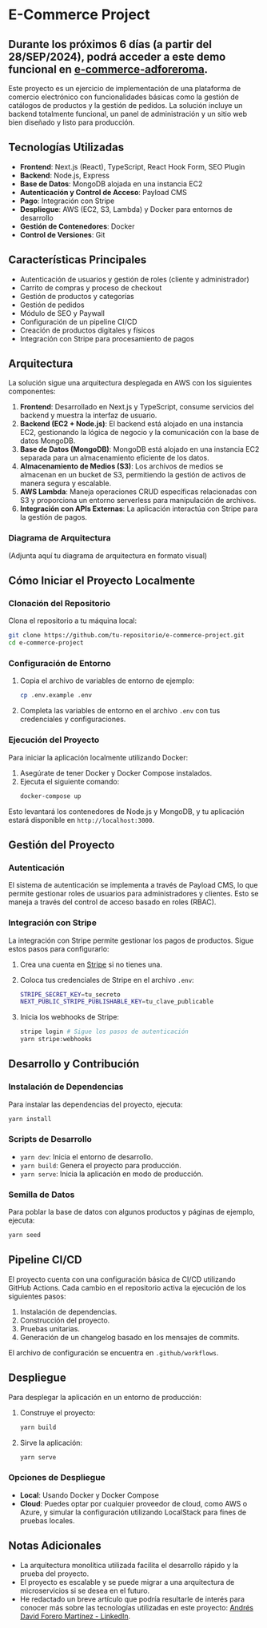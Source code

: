 # E-Commerce Project

## Durante los próximos 6 días (a partir del 28/SEP/2024), podrá acceder a este demo funcional en <a href="https://e-commerce-platform.payloadcms.app/" target="_blank">e-commerce-adforeroma</a>.

Este proyecto es un ejercicio de implementación de una plataforma de comercio electrónico con funcionalidades básicas como la gestión de catálogos de productos y la gestión de pedidos. La solución incluye un backend totalmente funcional, un panel de administración y un sitio web bien diseñado y listo para producción.

## Tecnologías Utilizadas

- **Frontend**: Next.js (React), TypeScript, React Hook Form, SEO Plugin
- **Backend**: Node.js, Express
- **Base de Datos**: MongoDB alojada en una instancia EC2
- **Autenticación y Control de Acceso**: Payload CMS
- **Pago**: Integración con Stripe
- **Despliegue**: AWS (EC2, S3, Lambda) y Docker para entornos de desarrollo
- **Gestión de Contenedores**: Docker
- **Control de Versiones**: Git

## Características Principales

- Autenticación de usuarios y gestión de roles (cliente y administrador)
- Carrito de compras y proceso de checkout
- Gestión de productos y categorías
- Gestión de pedidos
- Módulo de SEO y Paywall
- Configuración de un pipeline CI/CD
- Creación de productos digitales y físicos
- Integración con Stripe para procesamiento de pagos

## Arquitectura

La solución sigue una arquitectura desplegada en AWS con los siguientes componentes:

1. **Frontend**: Desarrollado en Next.js y TypeScript, consume servicios del backend y muestra la interfaz de usuario.
2. **Backend (EC2 + Node.js)**: El backend está alojado en una instancia EC2, gestionando la lógica de negocio y la comunicación con la base de datos MongoDB.
3. **Base de Datos (MongoDB)**: MongoDB está alojado en una instancia EC2 separada para un almacenamiento eficiente de los datos.
4. **Almacenamiento de Medios (S3)**: Los archivos de medios se almacenan en un bucket de S3, permitiendo la gestión de activos de manera segura y escalable.
5. **AWS Lambda**: Maneja operaciones CRUD específicas relacionadas con S3 y proporciona un entorno serverless para manipulación de archivos.
6. **Integración con APIs Externas**: La aplicación interactúa con Stripe para la gestión de pagos.

### Diagrama de Arquitectura
(Adjunta aquí tu diagrama de arquitectura en formato visual)

## Cómo Iniciar el Proyecto Localmente

### Clonación del Repositorio

Clona el repositorio a tu máquina local:

```bash
git clone https://github.com/tu-repositorio/e-commerce-project.git
cd e-commerce-project
```

### Configuración de Entorno

1. Copia el archivo de variables de entorno de ejemplo:
   ```bash
   cp .env.example .env
   ```

2. Completa las variables de entorno en el archivo `.env` con tus credenciales y configuraciones.

### Ejecución del Proyecto

Para iniciar la aplicación localmente utilizando Docker:

1. Asegúrate de tener Docker y Docker Compose instalados.
2. Ejecuta el siguiente comando:
   ```bash
   docker-compose up
   ```

Esto levantará los contenedores de Node.js y MongoDB, y tu aplicación estará disponible en `http://localhost:3000`.

## Gestión del Proyecto

### Autenticación

El sistema de autenticación se implementa a través de Payload CMS, lo que permite gestionar roles de usuarios para administradores y clientes. Esto se maneja a través del control de acceso basado en roles (RBAC).

### Integración con Stripe

La integración con Stripe permite gestionar los pagos de productos. Sigue estos pasos para configurarlo:

1. Crea una cuenta en [Stripe](https://stripe.com) si no tienes una.
2. Coloca tus credenciales de Stripe en el archivo `.env`:
   ```bash
   STRIPE_SECRET_KEY=tu_secreto
   NEXT_PUBLIC_STRIPE_PUBLISHABLE_KEY=tu_clave_publicable
   ```

3. Inicia los webhooks de Stripe:
   ```bash
   stripe login # Sigue los pasos de autenticación
   yarn stripe:webhooks
   ```

## Desarrollo y Contribución

### Instalación de Dependencias

Para instalar las dependencias del proyecto, ejecuta:

```bash
yarn install
```

### Scripts de Desarrollo

- `yarn dev`: Inicia el entorno de desarrollo.
- `yarn build`: Genera el proyecto para producción.
- `yarn serve`: Inicia la aplicación en modo de producción.

### Semilla de Datos

Para poblar la base de datos con algunos productos y páginas de ejemplo, ejecuta:

```bash
yarn seed
```

## Pipeline CI/CD

El proyecto cuenta con una configuración básica de CI/CD utilizando GitHub Actions. Cada cambio en el repositorio activa la ejecución de los siguientes pasos:

1. Instalación de dependencias.
2. Construcción del proyecto.
3. Pruebas unitarias.
4. Generación de un changelog basado en los mensajes de commits.

El archivo de configuración se encuentra en `.github/workflows`.

## Despliegue

Para desplegar la aplicación en un entorno de producción:

1. Construye el proyecto:
   ```bash
   yarn build
   ```

2. Sirve la aplicación:
   ```bash
   yarn serve
   ```

### Opciones de Despliegue

- **Local**: Usando Docker y Docker Compose
- **Cloud**: Puedes optar por cualquier proveedor de cloud, como AWS o Azure, y simular la configuración utilizando LocalStack para fines de pruebas locales.

## Notas Adicionales

- La arquitectura monolítica utilizada facilita el desarrollo rápido y la prueba del proyecto.
- El proyecto es escalable y se puede migrar a una arquitectura de microservicios si se desea en el futuro.
- He redactado un breve artículo que podría resultarle de interés para conocer más sobre las tecnologías utilizadas en este proyecto: <a href="https://www.linkedin.com/pulse/building-e-commerce-solutions-faster-than-ever-power-forero-martinez-5dsce" target="_blank">Andrés David Forero Martínez - LinkedIn</a>.

